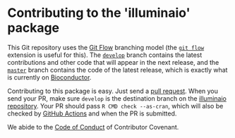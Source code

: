 
# Contributing to the 'illuminaio' package

This Git repository uses the [Git Flow](https://nvie.com/posts/a-successful-git-branching-model/) branching model (the [`git flow`](https://github.com/petervanderdoes/gitflow-avh) extension is useful for this).  The [`develop`](https://github.com/HenrikBengtsson/illuminaio/tree/develop) branch contains the latest contributions and other code that will appear in the next release, and the [`master`](https://github.com/HenrikBengtsson/illuminaio) branch contains the code of the latest release, which is exactly what is currently on [Bioconductor](https://www.bioconductor.org/packages/devel/bioc/html/illuminaio.html).

Contributing to this package is easy.  Just send a [pull request](https://help.github.com/articles/using-pull-requests/).  When you send your PR, make sure `develop` is the destination branch on the [illuminaio repository](https://github.com/HenrikBengtsson/illuminaio).  Your PR should pass `R CMD check --as-cran`, which will also be checked by  <a href="https://github.com/HenrikBengtsson/illuminaio/actions?query=workflow%3AR-CMD-check">GitHub Actions</a> and  when the PR is submitted.

We abide to the [Code of Conduct](https://www.contributor-covenant.org/version/2/0/code_of_conduct/) of Contributor Covenant.
